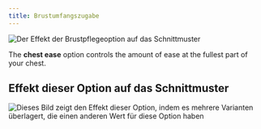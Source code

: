 ```yaml
---
title: Brustumfangszugabe
---
```


![Der Effekt der Brustpflegeoption auf das Schnittmuster](sample.png)

The **chest ease** option controls the amount of ease at the fullest part of your chest.

## Effekt dieser Option auf das Schnittmuster

![Dieses Bild zeigt den Effekt dieser Option, indem es mehrere Varianten überlagert, die einen anderen Wert für diese Option haben](bella_chestease_sample.svg "Effekt dieser Option auf das Schnittmuster")
